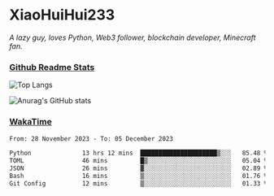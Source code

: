 # XiaoHuiHui233

*A lazy guy, loves Python, Web3 follower, blockchain developer, Minecraft fan.*

### [Github Readme Stats](https://github.com/anuraghazra/github-readme-stats)

![Top Langs](https://github-readme-stats.vercel.app/api/top-langs/?username=XiaoHuiHui233&layout=compact&theme=github_dark)

![Anurag's GitHub stats](https://github-readme-stats.vercel.app/api?username=XiaoHuiHui233&show_icons=true&theme=github_dark)

### [WakaTime](https://wakatime.com)

<!--START_SECTION:waka-->

```txt
From: 28 November 2023 - To: 05 December 2023

Python              13 hrs 12 mins  █████████████████████▒░░░   85.48 %
TOML                46 mins         █▒░░░░░░░░░░░░░░░░░░░░░░░   05.04 %
JSON                26 mins         ▓░░░░░░░░░░░░░░░░░░░░░░░░   02.89 %
Bash                16 mins         ▒░░░░░░░░░░░░░░░░░░░░░░░░   01.76 %
Git Config          12 mins         ▒░░░░░░░░░░░░░░░░░░░░░░░░   01.33 %
```

<!--END_SECTION:waka-->
